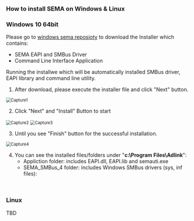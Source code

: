 ### How to install SEMA on Windows & Linux

### Windows 10 64bit

Please go to [windows sema reposioty]()  to download the Installer which contains:

* SEMA EAPI and SMBus Driver
* Command Line Interface Application



Running the installwe which will be automatically installed SMBus driver, EAPI library and command line utility.

1. After download, please execute the installer file and click "Next" button.
<img src="source/HowtoInstall.assets/Capture1.PNG" alt="Capture1" style="zoom: 80%;" />


2. Click "Next" and "Install" Button to start
<img src="source/HowtoInstall.assets/Capture2.PNG" alt="Capture2" style="zoom:80%;" />
<img src="source/HowtoInstall.assets/Capture3.PNG" alt="Capture3" style="zoom:80%;" />

3. Until you see "Finish" button for the successful installation.
<img src="source/HowtoInstall.assets/Capture4.PNG" alt="Capture4" style="zoom:80%;" />



4. You can see the installed files/folders under "**c:\Program Files\Adlink**":
   * Appliction folder: includes EAPI.dll, EAPI.lib and semauti.exe
   * SEMA_SMBus_4 folder: includes Windows SMBus drivers (sys, inf files):


<br />

### Linux
  TBD
